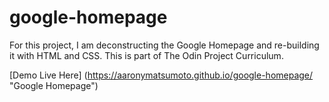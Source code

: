 # google-homepage

For this project, I am deconstructing the Google Homepage and re-building it with HTML and CSS. This is part of The Odin Project Curriculum.

[Demo Live Here] (https://aaronymatsumoto.github.io/google-homepage/ "Google Homepage")
